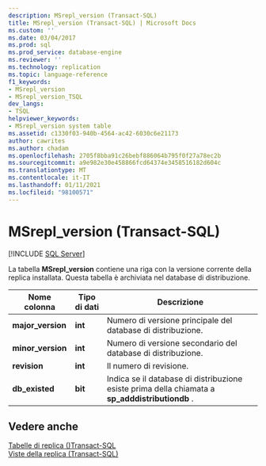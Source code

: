 ```yaml
---
description: MSrepl_version (Transact-SQL)
title: MSrepl_version (Transact-SQL) | Microsoft Docs
ms.custom: ''
ms.date: 03/04/2017
ms.prod: sql
ms.prod_service: database-engine
ms.reviewer: ''
ms.technology: replication
ms.topic: language-reference
f1_keywords:
- MSrepl_version
- MSrepl_version_TSQL
dev_langs:
- TSQL
helpviewer_keywords:
- MSrepl_version system table
ms.assetid: c1330f03-940b-4564-ac42-6030c6e21173
author: cawrites
ms.author: chadam
ms.openlocfilehash: 2705f8bba91c26bebf886064b795f0f27a78ec2b
ms.sourcegitcommit: a9e982e30e458866fcd64374e3458516182d604c
ms.translationtype: MT
ms.contentlocale: it-IT
ms.lasthandoff: 01/11/2021
ms.locfileid: "98100571"
---
```

# <a name="msrepl_version-transact-sql"></a>MSrepl_version (Transact-SQL)
[!INCLUDE [SQL Server](../../includes/applies-to-version/sqlserver.md)]

  La tabella **MSrepl_version** contiene una riga con la versione corrente della replica installata. Questa tabella è archiviata nel database di distribuzione.  
  
|Nome colonna|Tipo di dati|Descrizione|  
|-----------------|---------------|-----------------|  
|**major_version**|**int**|Numero di versione principale del database di distribuzione.|  
|**minor_version**|**int**|Numero di versione secondario del database di distribuzione.|  
|**revision**|**int**|Il numero di revisione.|  
|**db_existed**|**bit**|Indica se il database di distribuzione esiste prima della chiamata a **sp_adddistributiondb** .|  
  
## <a name="see-also"></a>Vedere anche  
 [Tabelle di replica &#40;&#41;Transact-SQL ](../../relational-databases/system-tables/replication-tables-transact-sql.md)   
 [Viste della replica &#40;Transact-SQL&#41;](../../relational-databases/system-views/replication-views-transact-sql.md)  
  
  
